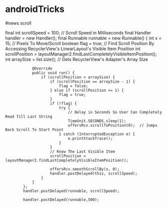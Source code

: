 # androidTricks
#news scroll

 final int scrollSpeed = 100;   // Scroll Speed in Milliseconds
            final Handler handler = new Handler();
            final Runnable runnable = new Runnable() {
                int x = 15;        // Pixels To Move/Scroll
                boolean flag = true;
                // Find Scroll Position By Accessing RecyclerView's LinearLayout's Visible Item Position
                int scrollPosition = layoutManager2.findLastCompletelyVisibleItemPosition();
                int arraySize = list.size();  // Gets RecyclerView's Adapter's Array Size

                @Override
                public void run() {
                    if (scrollPosition < arraySize) {
                        if (scrollPosition == arraySize - 1) {
                            flag = false;
                        } else if (scrollPosition <= 1) {
                            flag = true;
                        }
                        if (!flag) {
                            try {
                                // Delay in Seconds So User Can Completely Read Till Last String
                                TimeUnit.SECONDS.sleep(1);
                                offersRcv.scrollToPosition(0);  // Jumps Back Scroll To Start Point
                            } catch (InterruptedException e) {
                                e.printStackTrace();
                            }
                        }
                        // Know The Last Visible Item
                        scrollPosition = layoutManager2.findLastCompletelyVisibleItemPosition();

                        offersRcv.smoothScrollBy(x, 0);
                        handler.postDelayed(this, scrollSpeed);
                    }
                }
            };
            handler.postDelayed(runnable, scrollSpeed);

            handler.postDelayed(runnable,500);
